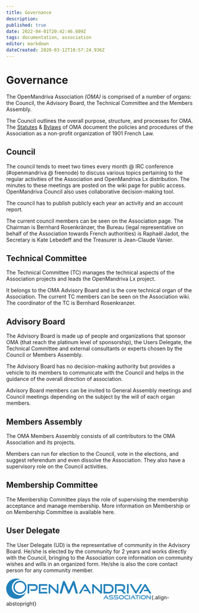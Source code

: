 ```yaml
---
title: Governance
description: 
published: true
date: 2022-04-01T20:42:46.609Z
tags: documentation, association
editor: markdown
dateCreated: 2020-03-12T10:57:24.936Z
---
```


# Governance

The OpenMandriva Association *(OMA)* is comprised of a number of organs: the Council, the Advisory Board, the Technical Committee and the Members Assembly.

The Council outlines the overall purpose, structure, and processes for OMA.
The [Statutes](/team/association/statutes) & [Bylaws](/team/association/bylaws) of OMA document the policies and procedures of the Association as a non-profit organization of 1901 French Law.

## Council
The council tends to meet two times every month @ IRC conference (#openmandriva @ freenode) to discuss various topics pertaining to the regular activities of the Association and OpenMandriva Lx distribution.
The minutes to these meetings are posted on the wiki page for public access. OpenMandriva Council also uses collaborative decision-making tool.

The council has to publish publicly each year an activity and an account report.

The current council members can be seen on the Association page.
The Chairman is Bernhard Rosenkränzer, the Bureau (legal representative on behalf of the Association towards French authorities) is Raphaël Jadot, the Secretary is Kate Lebedeff and the Treasurer is Jean-Claude Vanier.

## Technical Committee
The Technical Committee (TC) manages the technical aspects of the Association projects and leads the OpenMandriva Lx project.

It belongs to the OMA Advisory Board and is the core technical organ of the Association.
The current TC members can be seen on the Association wiki. The coordinator of the TC is Bernhard Rosenkranzer.

## Advisory Board
The Advisory Board is made up of people and organizations that sponsor OMA (that reach the platinum level of sponsorship), the Users Delegate, the Technical Committee and external consultants or experts chosen by the Council or Members Assembly.

The Advisory Board has no decision-making authority but provides a vehicle to its members to communicate with the Council and helps in the guidance of the overall direction of association.

Advisory Board members can be invited to General Assembly meetings and Council meetings depending on the subject by the will of each organ members.

## Members Assembly
The OMA Members Assembly consists of all contributors to the OMA Association and its projects.

Members can run for election to the Council, vote in the elections, and suggest referendum and even dissolve the Association. They also have a supervisory role on the Council activities.

## Membership Committee
The Membership Committee plays the role of supervising the membership acceptance and manage membership. More information on Membership or on Membership Committee is available here.

## User Delegate
The User Delegate (UD) is the representative of community in the Advisory Board. He/she is elected by the community for 2 years and works directly with the Council, bringing to the Association core information on community wishes and wills in an organized form. He/she is also the core contact person for any community member.

![header-tr-asso.png](/assets/header-tr-asso.png){.align-abstopright}
